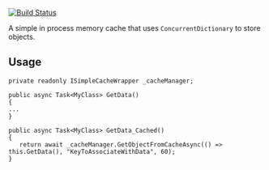 [![Build Status](https://travis-ci.org/sonic1981/SimpleCacheWrapper.svg?branch=master)](https://travis-ci.org/sonic1981/SimpleCacheWrapper)

A simple in process memory cache that uses `ConcurrentDictionary` to store objects.

Usage
-----

```
private readonly ISimpleCacheWrapper _cacheManager;

public async Task<MyClass> GetData()
{
...
}

public async Task<MyClass> GetData_Cached()
{
   return await _cacheManager.GetObjectFromCacheAsync(() => this.GetData(), "KeyToAssociateWithData", 60);
}
```